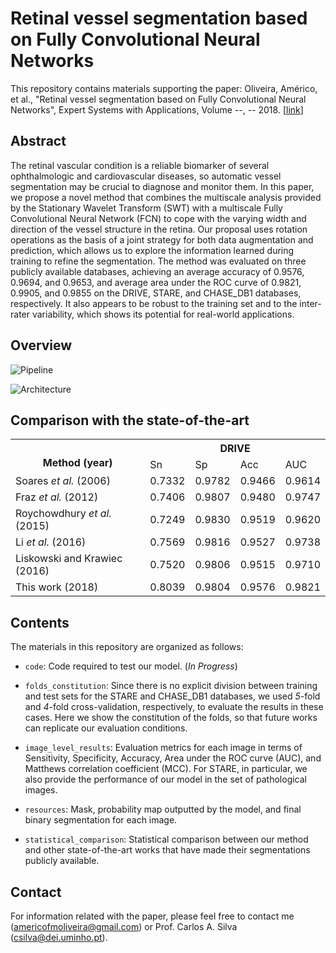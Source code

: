 # Retinal vessel segmentation based on Fully Convolutional Neural Networks

This repository contains materials supporting the paper: Oliveira, Américo, et al., "Retinal vessel segmentation based on Fully Convolutional Neural Networks", Expert Systems with Applications, Volume --, -- 2018. [[link](https://www.sciencedirect.com/science/article/pii/S0957417418303816)]

## Abstract

The retinal vascular condition is a reliable biomarker of several ophthalmologic and cardiovascular diseases, so automatic vessel segmentation may be crucial to diagnose and monitor them. In this paper, we propose a novel method that combines the multiscale analysis provided by the Stationary Wavelet Transform (SWT) with a multiscale Fully Convolutional Neural Network (FCN) to cope with the varying width and direction of the vessel structure in the retina. Our proposal uses rotation operations as the basis of a joint strategy for both data augmentation and prediction, which allows us to explore the information learned during training to refine the segmentation. The method was evaluated on three publicly available databases, achieving an average accuracy of 0.9576, 0.9694, and 0.9653, and average area under the ROC curve of 0.9821, 0.9905, and 0.9855 on the DRIVE, STARE, and CHASE_DB1 databases, respectively. It also appears to be robust to the training set and to the inter-rater variability, which shows its potential for real-world applications.

## Overview

![Pipeline](https://github.com/americofmoliveira/VesselSegmentation_ESWA/blob/master/resources/architecture/1a.png)

![Architecture](https://github.com/americofmoliveira/VesselSegmentation_ESWA/blob/master/resources/architecture/1b.png)

## Comparison with the state-of-the-art

<table class="tg">
  <tr>
    <th class="tg-lm6i" rowspan="2"><br>Method (year)</th>
    <th class="tg-lm6i" colspan="4">DRIVE</th>
  </tr>
  <tr>
    <td class="tg-lm6i">Sn</td>
    <td class="tg-lm6i">Sp</td>
    <td class="tg-lm6i">Acc</td>
    <td class="tg-lm6i">AUC</td>
  </tr>
  <tr>
    <td class="tg-7x02">Soares <span style="font-style:italic">et al.</span> (2006)</td>
    <td class="tg-akyt">0.7332</td>
    <td class="tg-akyt">0.9782</td>
    <td class="tg-akyt">0.9466</td>
    <td class="tg-akyt">0.9614</td>
  </tr>
  <tr>
    <td class="tg-7x02">Fraz <span style="font-style:italic">et al.</span> (2012)</td>
    <td class="tg-akyt">0.7406</td>
    <td class="tg-akyt">0.9807</td>
    <td class="tg-akyt">0.9480</td>
    <td class="tg-akyt">0.9747</td>
  </tr>
  <tr>
    <td class="tg-7x02">Roychowdhury <span style="font-style:italic">et al.</span> (2015)</td>
    <td class="tg-akyt">0.7249</td>
    <td class="tg-qpkk">0.9830</td>
    <td class="tg-akyt">0.9519</td>
    <td class="tg-akyt">0.9620</td>
  </tr>
  <tr>
    <td class="tg-7x02">Li <span style="font-style:italic">et al.</span> (2016)</td>
    <td class="tg-akyt">0.7569</td>
    <td class="tg-akyt">0.9816</td>
    <td class="tg-akyt">0.9527</td>
    <td class="tg-akyt">0.9738</td>
  </tr>
  <tr>
    <td class="tg-7x02">Liskowski and Krawiec (2016)</td>
    <td class="tg-akyt">0.7520</td>
    <td class="tg-akyt">0.9806</td>
    <td class="tg-akyt">0.9515</td>
    <td class="tg-akyt">0.9710</td>
  </tr>
  <tr>
    <td class="tg-7x02">This work (2018)</td>
    <td class="tg-qpkk">0.8039</td>
    <td class="tg-akyt">0.9804</td>
    <td class="tg-qpkk">0.9576</td>
    <td class="tg-qpkk">0.9821</td>
  </tr>
</table>

## Contents

The materials in this repository are organized as follows:

- `code`: Code required to test our model. (*In Progress*)

- `folds_constitution`: Since there is no explicit division between training and test sets for the STARE and CHASE_DB1 databases, we used *5*-fold and *4*-fold cross-validation, respectively, to evaluate the results in these cases. Here we show the constitution of the folds, so that future works can replicate our evaluation conditions.

- `image_level_results`: Evaluation metrics for each image in terms of Sensitivity, Specificity, Accuracy, Area under the ROC curve (AUC), and Matthews correlation coefficient (MCC). For STARE, in particular, we also provide the performance of our model in the set of pathological images.

- `resources`: Mask, probability map outputted by the model, and final binary segmentation for each image. 

- `statistical_comparison`: Statistical comparison between our method and other state-of-the-art works that have made their segmentations publicly available.

## Contact

For information related with the paper, please feel free to contact me (americofmoliveira@gmail.com) or Prof. Carlos A. Silva (csilva@dei.uminho.pt).
